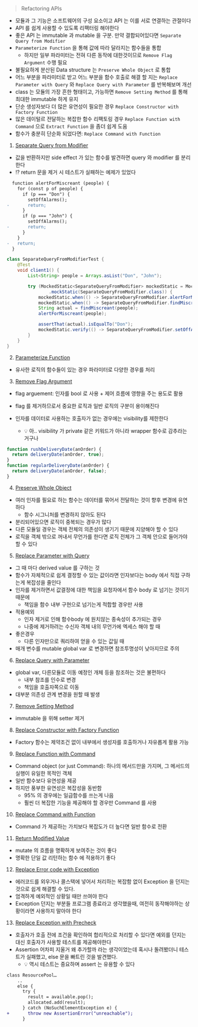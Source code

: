 > Refactoring APIs

- 모듈과 그 기능은 소프트웨어의 구성 요소이고 API 는 이를 서로 연결하는 관절이다
- API 를 쉽게 사용할 수 있도록 리팩터링 해야한다
- 좋은 API 는 immutable 과 mutable 을 구분. 만약 결합되어있다면 `Separate Query from Modifier`
- `Parameterize Function` 을 통해 값에 따라 달라지는 함수들을 통합
  - 하지만 일부 파라미터는 전혀 다른 동작에 대한것이므로 `Remove Flag Argument` 수행 필요
- 불필요하게 분산된 Data structure 는 `Preserve Whole Object` 로 통합
- 어느 부분을 파라미터로 받고 어느 부분을 함수 호출로 해결 할 지는 `Replace Parameter with Query` 와 `Replace Query with Parameter` 를 반복해보며 개선
- class 는 모듈의 가장 흔한 형태이고, 가능하면 `Remove Setting Method` 를 통해 최대한 immutable 하게 유지
- 단순 생성자보다 더 많은 유연성이 필요한 경우 `Replace Constructor with Factory Function`
- 많은 데이털르 전달하는 복잡한 함수 리팩토링 경우 `Replace Function with Command` 으로 `Extract Function` 을 좀더 쉽게 도움
- 함수가 충분히 단순화 되었다면: `Replace Command with Function`

1. [Separate Query from Modifier](11-refactoring-apis/01-separate-query-from-modifier.md)

- 값을 반환하지만 side effect 가 있는 함수를 발견하면 query 와 modifier 를 분리한다
- ⁉️ return 문을 제거 시 테스트가 실패하는 예제가 있었다

```diff
  function alertForMiscreant (people) {
    for (const p of people) {
      if (p === "Don") {
        setOffAlarms();
-       return;
      }
      if (p === "John") {
        setOffAlarms();
-       return;
      }
    }
-   return;
  }
```

```java
class SeparateQueryFromModifierTest {
    @Test
    void client1() {
        List<String> people = Arrays.asList("Don", "John");

        try (MockedStatic<SeparateQueryFromModifier> mockedStatic = Mockito
                .mockStatic(SeparateQueryFromModifier.class)) {
            mockedStatic.when(() -> SeparateQueryFromModifier.alertForMiscreant(people)).thenCallRealMethod();
            mockedStatic.when(() -> SeparateQueryFromModifier.findMiscreant(people)).thenCallRealMethod();
            String actual = findMiscreant(people);
            alertForMiscreant(people);

            assertThat(actual).isEqualTo("Don");
            mockedStatic.verify(() -> SeparateQueryFromModifier.setOffAlarms(), Mockito.times(1)); // ⁉️ shouyld be 1 but got 2
        }
    }
}
```

2. [Parameterize Function](11-refactoring-apis/02-parameterize-function.md)

- 유사한 로직의 함수들이 있는 경우 파라미터로 다양한 경우를 처리

3. [Remove Flag Argument](11-refactoring-apis/03-remove-flag-argument.md)

- flag arguement: 인자를 bool 로 사용 + 제어 흐름에 영향을 주는 용도로 활용
- flag 를 제거하므로서 중요한 로직과 일반 로직의 구분이 용이해진다

- 인자를 데이터로 사용하는 호출자가 없는 경우에는 visibility를 제한한다
  - 💡 아.. visibility 가 private 같은 키워드가 아니라 wrapper 함수로 감추라는 거구나

```js
function rushDeliveryDate(anOrder) {
  return deliveryDate(anOrder, true);
}
function regularDeliveryDate(anOrder) {
  return deliveryDate(anOrder, false);
}
```

4. [Preserve Whole Object](11-refactoring-apis/04-preserve-whole-object.md)

- 여러 인자를 필요로 하는 함수는 데이터를 묶어서 전달하는 것이 향후 변경에 유연하다
  - 함수 시그니처를 변경하지 않아도 된다
- 분리되어있으면 로직이 중복되는 경우가 많다
- 다른 모듈일 경우는 객체 전체의 의존성이 생기기 때문에 지양해야 할 수 있다
- 로직을 객체 밖으로 꺼내서 무언가를 한다면 로직 전체가 그 객체 안으로 들어가야 할 수 있다

5. [Replace Parameter with Query](11-refactoring-apis/05-replace-parameter-with-query.md)

- 그 때 마다 derived value 를 구하는 것
- 함수가 자체적으로 쉽게 결정할 수 있는 값이라면 인자보다는 body 에서 직접 구하는게 복잡성을 줄인다
- 인자를 제거하면서 값결정에 대한 책임을 요청자에서 함수 body 로 넘기는 것이기 때문에
  - 책임을 함수 내부 구현으로 넘기는게 적합할 경우만 사용
- 적용예외
  - 인자 제거로 인해 함수body 에 원치않는 종속성이 추가되는 경우
  - 나중에 제거하려는 수신자 객체 내의 무언가에 엑세스 해야 할 때
- 좋은경우
  - 다른 인자만으로 쿼리하여 얻을 수 있는 값일 때
- 매개 변수를 mutable global var 로 변경하면 참조투명성이 낮아지므로 주의

6. [Replace Query with Parameter](11-refactoring-apis/06-replace-query-with-parameter.md)

- global var, 다른모듈로 이동 예정인 개체 등을 참조하는 것은 불편하다
  - 내부 참조를 인수로 변경
  - 책임을 호출자쪽으로 이동
- 대부분 의존성 관계 변경을 원할 때 발생

7. [Remove Setting Method](11-refactoring-apis/07-remove-setting-method.md)

- immutable 을 위해 setter 제거

8. [Replace Constructor with Factory Function](11-refactoring-apis/08-replace-constructor-with-factory-function.md)

- Factory 함수는 제약조건 없이 내부에서 생성자를 호출하거나 자유롭게 활용 가능

9. [Replace Function with Command](11-refactoring-apis/09-replace-function-with-command.md)

- Command object (or just Command): 하나의 메서드만을 가지며, 그 메서드의 실행이 유일한 목적인 객체
- 일반 함수보다 유연성을 제공
- 하지만 풍부한 유연성은 복잡성을 동반함
  - 95% 의 경우에는 일급함수를 쓰는게 나음
  - 훨씬 더 복잡한 기능을 제공해야 할 경우만 Command 를 사용

10. [Replace Command with Function](11-refactoring-apis/10-replace-command-with-function.md)

- Command 가 제공하는 가치보다 복잡도가 더 높다면 일반 함수로 전환

11. [Return Modified Value](11-refactoring-apis/11-return-modified-value.md)

- mutate 의 흐름을 명확하게 보여주는 것이 좋다
- 명확한 단일 값 리턴하는 함수 에 적용하기 좋다

12. [Replace Error code with Exception](11-refactoring-apis/12-replace-error-code-with-exception.md)

- 에러코드를 외우거나 콜스택에 넣어서 처리하는 복잡함 없이 Exception 을 던지는 것으로 쉽게 해결할 수 있다.
- 엄격하게 예외적인 상황일 때만 쓰여야 한다
- Exception 던지는 부분들 프로그램 종료라고 생각했을때, 여전히 동작해야하는 상황이라면 사용하지 말아야 한다

13. [Replace Exception with Precheck](11-refactoring-apis/13-replace-exception-with-precheck.md)

- 호출자가 호출 전에 조건을 확인하여 합리적으로 처리할 수 있다면 예외를 던지는 대신 호출자가 사용할 테스트를 제공해야한다
- Assertion 어차피 지울거 왜 추가할까 라는 생각이었는데 혹시나 돌려봤더니 테스트가 실패했고, else 문을 빠트린 것을 발견했다.
  - 💡 역시 테스트는 중요하며 assert 는 유용할 수 있다

```diff
class ResourcePool…
    ..
    else {
      try {
        result = available.pop();
        allocated.add(result);
      } catch (NoSuchElementException e) {
+       throw new AssertionError("unreachable");
      }
```
